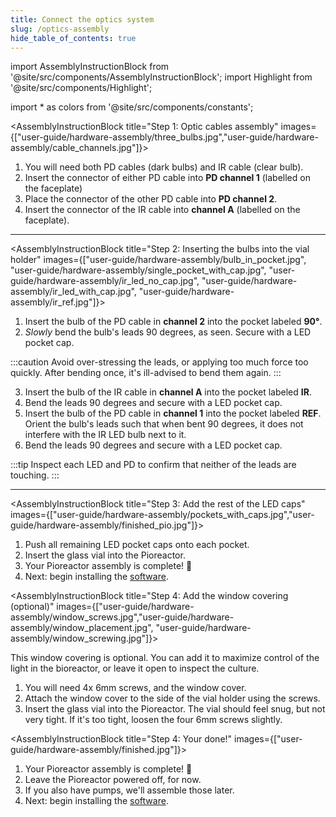 ```yaml
---
title: Connect the optics system
slug: /optics-assembly
hide_table_of_contents: true
---
```


import AssemblyInstructionBlock from '@site/src/components/AssemblyInstructionBlock';
import Highlight from '@site/src/components/Highlight';

import * as colors from '@site/src/components/constants';


<AssemblyInstructionBlock title="Step 1: Optic cables assembly" images={["user-guide/hardware-assembly/three_bulbs.jpg","user-guide/hardware-assembly/cable_channels.jpg"]}>

1.  You will need both <Highlight color={colors.blue}>PD cables (dark bulbs)</Highlight> and <Highlight color={colors.red}>IR cable (clear bulb)</Highlight>.
2.  Insert the connector of either <Highlight color={colors.blue}>PD cable</Highlight> into **PD channel 1** (labelled on the faceplate)
3.  Place the connector of the other <Highlight color={colors.blue}>PD cable</Highlight> into **PD channel 2**.
4.  Insert the connector of the <Highlight color={colors.red}>IR cable</Highlight> into **channel A** (labelled on the faceplate).

</AssemblyInstructionBlock>

-----

<AssemblyInstructionBlock title="Step 2: Inserting the bulbs into the vial holder" images={["user-guide/hardware-assembly/bulb_in_pocket.jpg", "user-guide/hardware-assembly/single_pocket_with_cap.jpg", "user-guide/hardware-assembly/ir_led_no_cap.jpg", "user-guide/hardware-assembly/ir_led_with_cap.jpg", "user-guide/hardware-assembly/ir_ref.jpg"]}>

1.  Insert the bulb of the PD cable in <Highlight color={colors.blue}>**channel 2**</Highlight> into the <Highlight color={colors.blue}>pocket labeled **90°**</Highlight>.
2. _Slowly_ bend the bulb's leads 90 degrees, as seen. Secure with a LED pocket cap.

:::caution
Avoid over-stressing the leads, or applying too much force too quickly. After bending once, it's ill-advised to bend them again.
:::


3.  Insert the bulb of the IR cable in <Highlight color={colors.red}>**channel A**</Highlight> into the <Highlight color={colors.red}>pocket labeled **IR**</Highlight>.
4.  Bend the leads 90 degrees and secure with a LED pocket cap.
5.  Insert the bulb of the PD cable in <Highlight color={colors.green}>**channel 1**</Highlight> into the <Highlight color={colors.green}>pocket labeled **REF**</Highlight>. Orient the bulb's leads such that when bent 90 degrees, it does not interfere with the IR LED bulb next to it.
6. Bend the leads 90 degrees and secure with a LED pocket cap.

:::tip
Inspect each LED and PD to confirm that neither of the leads are touching.
:::

</AssemblyInstructionBlock>

-----

<AssemblyInstructionBlock title="Step 3: Add the rest of the LED caps" images={["user-guide/hardware-assembly/pockets_with_caps.jpg","user-guide/hardware-assembly/finished_pio.jpg"]}>

1.  Push all remaining LED pocket caps onto each pocket.
2.  Insert the glass vial into the Pioreactor.
2.  Your Pioreactor assembly is complete! 🚀
4.  Next: begin installing the [software](/user-guide/software-set-up).

</AssemblyInstructionBlock>


<AssemblyInstructionBlock title="Step 4: Add the window covering (optional)" images={["user-guide/hardware-assembly/window_screws.jpg","user-guide/hardware-assembly/window_placement.jpg", "user-guide/hardware-assembly/window_screwing.jpg"]}>

This window covering is optional. You can add it to maximize control of the light in the bioreactor, or leave it open to inspect the culture.

1. You will need <Highlight color={colors.orange}>4x 6mm screws</Highlight>, and the <Highlight color={colors.green}>window cover</Highlight>.
2. Attach the window cover to the side of the vial holder using the screws.
3. Insert the glass vial into the Pioreactor. The vial should feel snug, but not very tight. If it's too tight, loosen the <Highlight color={colors.orange}>four 6mm screws</Highlight> slightly.

</AssemblyInstructionBlock>



<AssemblyInstructionBlock title="Step 4: Your done!" images={["user-guide/hardware-assembly/finished.jpg"]}>

1.  Your Pioreactor assembly is complete! 🚀
2.  Leave the Pioreactor powered off, for now.
3.  If you also have pumps, we'll assemble those later.
3.  Next: begin installing the [software](/user-guide/software-set-up).

</AssemblyInstructionBlock>
